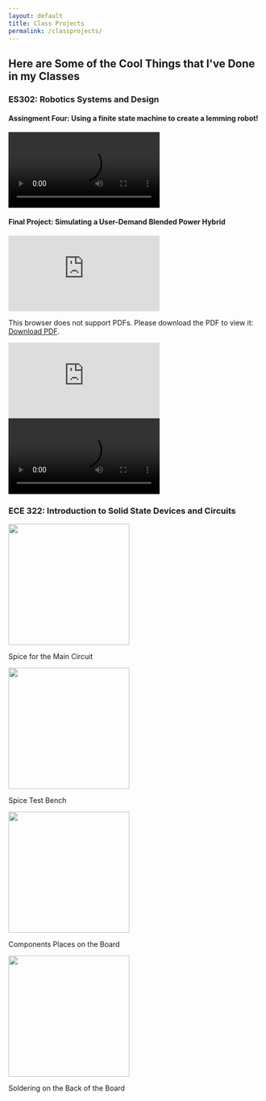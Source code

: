 ```yaml
---
layout: default
title: Class Projects
permalink: /classprojects/
---
```


## Here are Some of the Cool Things that I've Done in my Classes

### ES302: Robotics Systems and Design

#### Assingment Four: Using a finite state machine to create a lemming robot!

<video style="max-height: 500px; width: auto;" controls>
    <source src="https://r3dotstone.github.io/portfolio/media/ES302_A04_2_comped1.mp4" type="video/mp4">
    Your browser does not support the video tag.
</video> 

#### Final Project: Simulating a User-Demand Blended Power Hybrid

<object style="max-height: 500px; width: auto;" data="https://r3dotstone.github.io/portfolio/media/ES302_Stone_FinalPoster.pdf" type="application/pdf" >
    <embed src="https://r3dotstone.github.io/portfolio/media/ES302_Stone_FinalPoster.pdf">
        <p>This browser does not support PDFs. Please download the PDF to view it: <a href="https://r3dotstone.github.io/portfolio/media/ES302_Stone_FinalPoster.pdf">Download PDF</a>.</p>
    </embed>
</object>


<embed style="max-height: 500px; width: auto;" src="https://drive.google.com/viewerng/viewer?embedded=true&url=https://r3dotstone.github.io/portfolio/media/ES302_Stone_FinalPoster.pdf">

<video style="max-height: 500px; width: auto;" controls>
    <source src="https://r3dotstone.github.io/portfolio/media/G__.shortcut-targets-by-id_1_PeZcmc5YVnmj6_6Aui8IlOqeOcDBKTt_ES302_Stone_FinalProject_WeBots_worlds_highwayOvertake_mod.wbt (FinalProject_WeBots) - Webots R2022a 2023-02-24 10-25-02.mp4" type="video/mp4">
    Your browser does not support the video tag.
</video>

### ECE 322: Introduction to Solid State Devices and Circuits

<img src="https://r3dotstone.github.io/portfolio/media/SPICE1.png" height="240" >
<p> Spice for the Main Circuit </p>

<img src="https://r3dotstone.github.io/portfolio/media/SPICE2.png" height="240" >
<p> Spice Test Bench </p>

<img src="https://r3dotstone.github.io/portfolio/media/CIRC1.jpg" height="240" >
<p> Components Places on the Board </p>

<img src="https://r3dotstone.github.io/portfolio/media/CIRC2.jpeg" height="240" >
<p> Soldering on the Back of the Board </p>